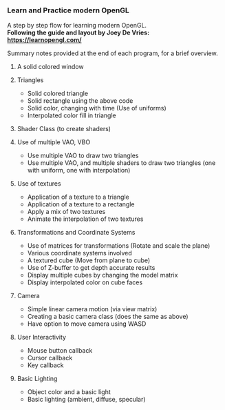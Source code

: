 ### Learn and Practice modern OpenGL
  
A step by step flow for learning modern OpenGL.  
**Following the guide and layout by Joey De Vries: https://learnopengl.com/**

Summary notes provided at the end of each program, for a brief overview.  
  
1. A solid colored window  

2. Triangles
    - Solid colored triangle
    - Solid rectangle using the above code
    - Solid color, changing with time (Use of uniforms)
    - Interpolated color fill in triangle    

 3. Shader Class (to create shaders)  

 4. Use of multiple VAO, VBO
    - Use multiple VAO to draw two triangles
    - Use multiple VAO, and multiple shaders to draw two triangles (one with uniform, one with interpolation)  

 5. Use of textures
    - Application of a texture to a triangle  
    - Application of a texture to a rectangle
    - Apply a mix of two textures
    - Animate the interpolation of two textures

 6. Transformations and Coordinate Systems
    - Use of matrices for transformations (Rotate and scale the plane) 
    - Various coordinate systems involved
    - A textured cube (Move from plane to cube)
    - Use of Z-buffer to get depth accurate results
    - Display multiple cubes by changing the model matrix
    - Display interpolated color on cube faces

 7. Camera 
    - Simple linear camera motion (via view matrix)
    - Creating a basic camera class (does the same as above)
    - Have option to move camera using WASD
 
 8. User Interactivity
    - Mouse button callback
    - Cursor callback
    - Key callback

 9. Basic Lighting
    - Object color and a basic light
    - Basic lighting (ambient, diffuse, specular)

